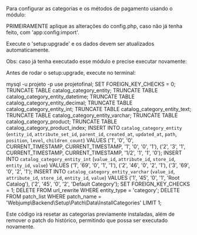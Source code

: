 Para configurar as categorias e os métodos de pagamento usando o módulo:

PRIMEIRAMENTE aplique as alterações do config.php, caso não já tenha feito, com 'app:config:import'.

Execute o 'setup:upgrade' e os dados devem ser atualizados automaticamente.

Obs: caso já tenha executado esse módulo e precise executar novamente:

Antes de rodar o setup:upgrade, execute no terminal:

mysql -u projeto -p
use projetofinal;
SET FOREIGN_KEY_CHECKS = 0;
TRUNCATE TABLE catalog_category_entity;
TRUNCATE TABLE catalog_category_entity_datetime;
TRUNCATE TABLE catalog_category_entity_decimal;
TRUNCATE TABLE catalog_category_entity_int;
TRUNCATE TABLE catalog_category_entity_text;
TRUNCATE TABLE catalog_category_entity_varchar;
TRUNCATE TABLE catalog_category_product;
TRUNCATE TABLE catalog_category_product_index;
INSERT INTO `catalog_category_entity` (`entity_id`, `attribute_set_id`, `parent_id`, `created_at`, `updated_at`, `path`, `position`, `level`, `children_count`) VALUES ('1', '0', '0', CURRENT_TIMESTAMP, CURRENT_TIMESTAMP, '1', '0', '0', '1'),
                                                                                                                                                                       ('2', '3', '1', CURRENT_TIMESTAMP, CURRENT_TIMESTAMP, '1/2', '1', '1', '0');
INSERT INTO `catalog_category_entity_int` (`value_id`, `attribute_id`, `store_id`, `entity_id`, `value`) VALUES
                                                                                                             ('1', '69', '0', '1', '1'),
                                                                                                             ('2', '46', '0', '2', '1'),
                                                                                                             ('3', '69', '0', '2', '1');
INSERT INTO `catalog_category_entity_varchar` (`value_id`, `attribute_id`, `store_id`, `entity_id`, `value`) VALUES
                                                                                                                 ('1', '45', '0', '1', 'Root Catalog'),
                                                                                                                 ('2', '45', '0', '2', 'Default Category');
SET FOREIGN_KEY_CHECKS = 1;
DELETE FROM url_rewrite WHERE entity_type = 'category';
DELETE FROM patch_list WHERE patch_name = 'Webjump\Backend\Setup\Patch\Data\InstallCategories' LIMIT 1;

Este código irá resetar as categorias previamente instaladas, além de remover o patch do histórico, permitindo que possa ser executado novamente.